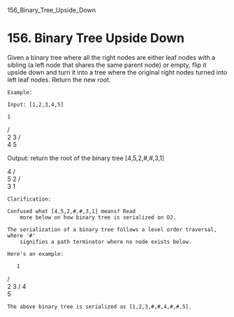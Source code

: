 156_Binary_Tree_Upside_Down
# 156. Binary Tree Upside Down

Given a binary tree where all the right nodes are either leaf nodes with a sibling (a left
        node that shares the same parent node) or empty, flip it upside down and turn it into a tree
        where the original right nodes turned into left leaf nodes. Return the new root.

    Example:

    Input: [1,2,3,4,5]

    1
   / \
  2   3
 / \
4   5

Output: return the root of the binary tree [4,5,2,#,#,3,1]

   4
  / \
 5   2
    / \
   3   1

    Clarification:

    Confused what [4,5,2,#,#,3,1] means? Read
        more below on how binary tree is serialized on OJ.

    The serialization of a binary tree follows a level order traversal, where '#'
        signifies a path terminator where no node exists below.

    Here's an example:

       1
  / \
 2   3
    /
   4
    \
     5

    The above binary tree is serialized as [1,2,3,#,#,4,#,#,5].